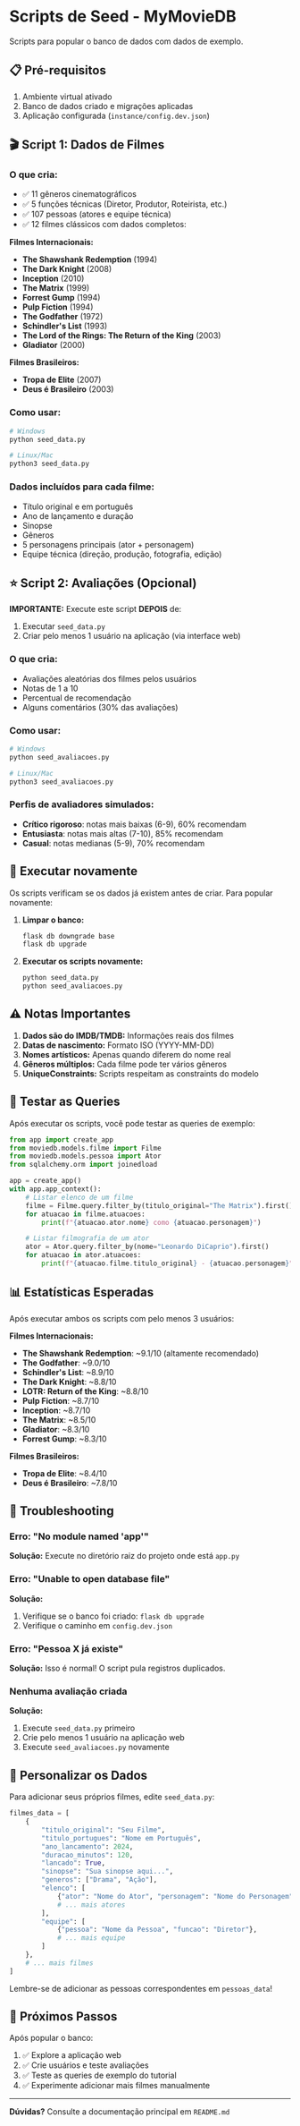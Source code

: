 # Scripts de Seed - MyMovieDB

Scripts para popular o banco de dados com dados de exemplo.

## 📋 Pré-requisitos

1. Ambiente virtual ativado
2. Banco de dados criado e migrações aplicadas
3. Aplicação configurada (`instance/config.dev.json`)

## 🎬 Script 1: Dados de Filmes

### O que cria:
- ✅ 11 gêneros cinematográficos
- ✅ 5 funções técnicas (Diretor, Produtor, Roteirista, etc.)
- ✅ 107 pessoas (atores e equipe técnica)
- ✅ 12 filmes clássicos com dados completos:

**Filmes Internacionais:**
  - **The Shawshank Redemption** (1994)
  - **The Dark Knight** (2008)
  - **Inception** (2010)
  - **The Matrix** (1999)
  - **Forrest Gump** (1994)
  - **Pulp Fiction** (1994)
  - **The Godfather** (1972)
  - **Schindler's List** (1993)
  - **The Lord of the Rings: The Return of the King** (2003)
  - **Gladiator** (2000)

**Filmes Brasileiros:**
  - **Tropa de Elite** (2007)
  - **Deus é Brasileiro** (2003)

### Como usar:

```bash
# Windows
python seed_data.py

# Linux/Mac
python3 seed_data.py
```

### Dados incluídos para cada filme:
- Título original e em português
- Ano de lançamento e duração
- Sinopse
- Gêneros
- 5 personagens principais (ator + personagem)
- Equipe técnica (direção, produção, fotografia, edição)

## ⭐ Script 2: Avaliações (Opcional)

**IMPORTANTE:** Execute este script **DEPOIS** de:
1. Executar `seed_data.py`
2. Criar pelo menos 1 usuário na aplicação (via interface web)

### O que cria:
- Avaliações aleatórias dos filmes pelos usuários
- Notas de 1 a 10
- Percentual de recomendação
- Alguns comentários (30% das avaliações)

### Como usar:

```bash
# Windows
python seed_avaliacoes.py

# Linux/Mac
python3 seed_avaliacoes.py
```

### Perfis de avaliadores simulados:
- **Crítico rigoroso**: notas mais baixas (6-9), 60% recomendam
- **Entusiasta**: notas mais altas (7-10), 85% recomendam
- **Casual**: notas medianas (5-9), 70% recomendam

## 🔄 Executar novamente

Os scripts verificam se os dados já existem antes de criar. Para popular novamente:

1. **Limpar o banco:**
   ```bash
   flask db downgrade base
   flask db upgrade
   ```

2. **Executar os scripts novamente:**
   ```bash
   python seed_data.py
   python seed_avaliacoes.py
   ```

## ⚠️ Notas Importantes

1. **Dados são do IMDB/TMDB:** Informações reais dos filmes
2. **Datas de nascimento:** Formato ISO (YYYY-MM-DD)
3. **Nomes artísticos:** Apenas quando diferem do nome real
4. **Gêneros múltiplos:** Cada filme pode ter vários gêneros
5. **UniqueConstraints:** Scripts respeitam as constraints do modelo

## 🧪 Testar as Queries

Após executar os scripts, você pode testar as queries de exemplo:

```python
from app import create_app
from moviedb.models.filme import Filme
from moviedb.models.pessoa import Ator
from sqlalchemy.orm import joinedload

app = create_app()
with app.app_context():
    # Listar elenco de um filme
    filme = Filme.query.filter_by(titulo_original="The Matrix").first()
    for atuacao in filme.atuacoes:
        print(f"{atuacao.ator.nome} como {atuacao.personagem}")

    # Listar filmografia de um ator
    ator = Ator.query.filter_by(nome="Leonardo DiCaprio").first()
    for atuacao in ator.atuacoes:
        print(f"{atuacao.filme.titulo_original} - {atuacao.personagem}")
```

## 📊 Estatísticas Esperadas

Após executar ambos os scripts com pelo menos 3 usuários:

**Filmes Internacionais:**
- **The Shawshank Redemption**: ~9.1/10 (altamente recomendado)
- **The Godfather**: ~9.0/10
- **Schindler's List**: ~8.9/10
- **The Dark Knight**: ~8.8/10
- **LOTR: Return of the King**: ~8.8/10
- **Pulp Fiction**: ~8.7/10
- **Inception**: ~8.7/10
- **The Matrix**: ~8.5/10
- **Gladiator**: ~8.3/10
- **Forrest Gump**: ~8.3/10

**Filmes Brasileiros:**
- **Tropa de Elite**: ~8.4/10
- **Deus é Brasileiro**: ~7.8/10

## 🐛 Troubleshooting

### Erro: "No module named 'app'"
**Solução:** Execute no diretório raiz do projeto onde está `app.py`

### Erro: "Unable to open database file"
**Solução:**
1. Verifique se o banco foi criado: `flask db upgrade`
2. Verifique o caminho em `config.dev.json`

### Erro: "Pessoa X já existe"
**Solução:** Isso é normal! O script pula registros duplicados.

### Nenhuma avaliação criada
**Solução:**
1. Execute `seed_data.py` primeiro
2. Crie pelo menos 1 usuário na aplicação web
3. Execute `seed_avaliacoes.py` novamente

## 📝 Personalizar os Dados

Para adicionar seus próprios filmes, edite `seed_data.py`:

```python
filmes_data = [
    {
        "titulo_original": "Seu Filme",
        "titulo_portugues": "Nome em Português",
        "ano_lancamento": 2024,
        "duracao_minutos": 120,
        "lancado": True,
        "sinopse": "Sua sinopse aqui...",
        "generos": ["Drama", "Ação"],
        "elenco": [
            {"ator": "Nome do Ator", "personagem": "Nome do Personagem"},
            # ... mais atores
        ],
        "equipe": [
            {"pessoa": "Nome da Pessoa", "funcao": "Diretor"},
            # ... mais equipe
        ]
    },
    # ... mais filmes
]
```

Lembre-se de adicionar as pessoas correspondentes em `pessoas_data`!

## 🎯 Próximos Passos

Após popular o banco:

1. ✅ Explore a aplicação web
2. ✅ Crie usuários e teste avaliações
3. ✅ Teste as queries de exemplo do tutorial
4. ✅ Experimente adicionar mais filmes manualmente

---

**Dúvidas?** Consulte a documentação principal em `README.md`